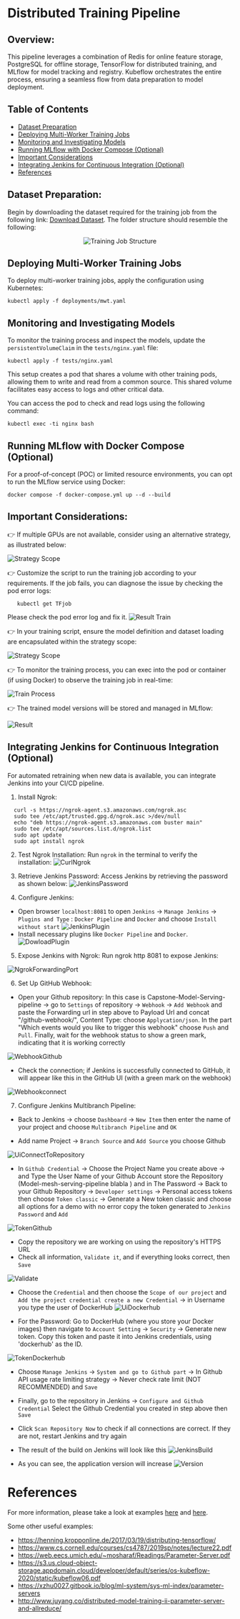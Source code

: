 # Distributed Training Pipeline

## Overview:
This pipeline leverages a combination of Redis for online feature storage, PostgreSQL for offline storage, TensorFlow for distributed training, and MLflow for model tracking and registry. Kubeflow orchestrates the entire process, ensuring a seamless flow from data preparation to model deployment.

## Table of Contents
  - [Dataset Preparation](#Dataset-Preparation)
  - [Deploying Multi-Worker Training Jobs](#deploy-multi-worker-training-jobs)
  - [Monitoring and Investigating Models](#investigate-the-models)
  - [Running MLflow with Docker Compose (Optional)](#run-docker-compose-instead-of-kubernetes-to-run-the-service-mlflow-optional)
  - [Important Considerations](#Important-Considerations)
  - [Integrating Jenkins for Continuous Integration (Optional)](#Integrating-Jenkins-for-Continuous-Integration-Optional)
  - [References](#references)

## Dataset Preparation:
Begin by downloading the dataset required for the training job from the following link: [Download Dataset](https://drive.google.com/drive/folders/12ncEAoWT_kwuPT8YRdFysqgS54XJwre7?usp=drive_link). The folder structure should resemble the following:

<div align="center">
  <img src="https://github.com/HungNguyenDev1511/Car-detection-serving-model/blob/refactor/images/structure_training.png" alt="Training Job Structure">
</div>

## Deploying Multi-Worker Training Jobs

To deploy multi-worker training jobs, apply the configuration using Kubernetes:

``` shell
kubectl apply -f deployments/mwt.yaml
```

## Monitoring and Investigating Models

To monitor the training process and inspect the models, update the `persistentVolumeClaim` in the `tests/nginx.yaml` file:

```shell
kubectl apply -f tests/nginx.yaml
```

This setup creates a pod that shares a volume with other training pods, allowing them to write and read from a common source. This shared volume facilitates easy access to logs and other critical data.

You can access the pod to check and read logs using the following command:

```shell
kubectl exec -ti nginx bash
```

## Running MLflow with Docker Compose (Optional)
For a proof-of-concept (POC) or limited resource environments, you can opt to run the MLflow service using Docker:

```shell
docker compose -f docker-compose.yml up --d --build
```

## Important Considerations:
👉 If multiple GPUs are not available, consider using an alternative strategy, as illustrated below:

![Strategy Scope](https://github.com/HungNguyenDev1511/Car-detection-serving-model/blob/refactor/images/strategy.png)

👉 Customize the script to run the training job according to your requirements. If the job fails, you can diagnose the issue by checking the pod error logs:

 ```shell
    kubectl get TFjob
 ```

 Please check the pod error log and fix it.
![Result Train ](https://github.com/HungNguyenDev1511/Car-detection-serving-model/blob/refactor/images/result_train_pod.png) 

👉 In your training script, ensure the model definition and dataset loading are encapsulated within the strategy scope:

![Strategy Scope](https://github.com/HungNguyenDev1511/Car-detection-serving-model/blob/refactor/images/strategy_scope.png)

👉 To monitor the training process, you can exec into the pod or container (if using Docker) to observe the training job in real-time:

![Train Process](https://github.com/HungNguyenDev1511/Car-detection-serving-model/blob/refactor/images/train_process.png)

👉 The trained model versions will be stored and managed in MLflow:

![Result](https://github.com/HungNguyenDev1511/Car-detection-serving-model/blob/refactor/images/mlflow%20_modelregistry.png)


## Integrating Jenkins for Continuous Integration (Optional)

For automated retraining when new data is available, you can integrate Jenkins into your CI/CD pipeline.
1. Install Ngrok: 
  ```shell
    curl -s https://ngrok-agent.s3.amazonaws.com/ngrok.asc 
    sudo tee /etc/apt/trusted.gpg.d/ngrok.asc >/dev/null
    echo "deb https://ngrok-agent.s3.amazonaws.com buster main" 
    sudo tee /etc/apt/sources.list.d/ngrok.list 
    sudo apt update  
    sudo apt install ngrok
  ```

  
2. Test Ngrok Installation: Run `ngrok` in the terminal to verify the installation:
![CurlNgrok](https://github.com/HungNguyenDev1511/Car-detection-serving-model/blob/refactor/images/ngrok.png)

3. Retrieve Jenkins Password: Access Jenkins by retrieving the password as shown below:
![JenkinsPassword](https://github.com/HungNguyenDev1511/Car-detection-serving-model/blob/refactor/images/password_jenkins.png)

4. Configure Jenkins:
- Open browser `localhost:8081` to open `Jenkins` -> `Manage Jenkins` -> `Plugins and Type` : `Docker Pipeline` and `Docker` and choose `Install without start` 
  ![JenkinsPlugin](https://github.com/HungNguyenDev1511/Car-detection-serving-model/blob/refactor/images/instal_docker_jenkins.png)
- Install necessary plugins like `Docker Pipeline` and `Docker`.
  ![DowloadPlugin](https://github.com/HungNguyenDev1511/Car-detection-serving-model/blob/refactor/images/install_docker_success.png)

5. Expose Jenkins with Ngrok: Run ngrok http 8081 to expose Jenkins:

![NgrokForwardingPort](https://github.com/HungNguyenDev1511/Car-detection-serving-model/blob/refactor/images/ngrok_forwarding.png)

6. Set Up GitHub Webhook:

- Open your Github repository: In this case is Capstone-Model-Serving-pipeline -> go to `Settings` of repository -> `Webhook` -> `Add Webhook` and paste the Forwarding url in step above to Payload Url and concat "/github-webhook/", Content Type: choose `Applycation/json`. In the part "Which events would you like to trigger this webhook" choose `Push` and `Pull`. Finally, wait for the webhook status to show a green mark, indicating that it is working correctly

![WebhookGithub](https://github.com/HungNguyenDev1511/Car-detection-serving-model/blob/refactor/images/webhook_github.png)

- Check the connection; if Jenkins is successfully connected to GitHub, it will appear like this in the GitHub UI (with a green mark on the webhook)

![Webhookconnect](https://github.com/HungNguyenDev1511/Car-detection-serving-model/blob/refactor/images/result_connect_jenkins_github.png)

7. Configure Jenkins Multibranch Pipeline:

- Back to Jenkins -> choose `Dashboard` -> `New Item` then enter the name of your project and choose `Multibranch Pipeline` and `OK`

- Add name Project -> `Branch Source` and `Add Source` you choose Github 

![UiConnectToRepository](https://github.com/HungNguyenDev1511/Car-detection-serving-model/blob/refactor/images/add_credential.png)

- In `Github Credential` -> Choose the Project Name you create above -> and Type the User Name of your Github Account store the Repository (Model-mesh-serving-pipeline blabla ) and in The Password -> Back to your Github Repository -> `Developer settings` -> Personal access tokens then choose `Token classic` -> Generate a New token classic and choose all options for a demo with no error copy the token generated to `Jenkins Password` and `Add`

![TokenGithub](https://github.com/HungNguyenDev1511/Car-detection-serving-model/blob/refactor/images/github_tokens.png)

- Copy the repository we are working on using the repository's HTTPS URL
- Check all information, `Validate it`, and if everything looks correct, then `Save`

![Validate](https://github.com/HungNguyenDev1511/Car-detection-serving-model/blob/refactor/images/validate_connect_repo.png)

- Choose the `Credential` and then choose the `Scope of our project` and `Add the project credential create a new Credential` -> in Username you type the user of DockerHub
![UiDockerhub](https://github.com/HungNguyenDev1511/Car-detection-serving-model/blob/refactor/images/add_credential_dockerhub.png)


- For the Password: Go to DockerHub (where you store your Docker images) then navigate to `Account Setting` -> `Security` -> Generate new token. Copy this token and paste it into Jenkins credentials, using 'dockerhub' as the ID. 

![TokenDockerhub](https://github.com/HungNguyenDev1511/Car-detection-serving-model/blob/refactor/images/generate_token_docker_hub.png)

- Choose `Manage Jenkins` -> `System and go to Github part` -> In Github API usage rate limiting strategy -> Never check rate limit (NOT RECOMMENDED) and `Save` 
- Finally, go to the repository in Jenkins -> `Configure and Github Credential` Select the Github Credential you created in step above then `Save` 
- Click `Scan Repository Now` to check if all connections are correct. If they are not, restart Jenkins and try again

- The result of the build on Jenkins will look like this
![JenkinsBuild](https://github.com/HungNguyenDev1511/Car-detection-serving-model/blob/refactor/images/ui_build_jenkins.png)

- As you can see, the application version will increase
![Version](https://github.com/HungNguyenDev1511/Car-detection-serving-model/blob/refactor/images/result_push_dockerhub.png)

# References

For more information, please take a look at examples [here](https://github.com/kubeflow/training-operator/tree/master/examples) and [here](https://github.com/kubeflow/examples/tree/master/github_issue_summarization).

Some other useful examples:
- https://henning.kropponline.de/2017/03/19/distributing-tensorflow/
- https://www.cs.cornell.edu/courses/cs4787/2019sp/notes/lecture22.pdf
- https://web.eecs.umich.edu/~mosharaf/Readings/Parameter-Server.pdf
- https://s3.us.cloud-object-storage.appdomain.cloud/developer/default/series/os-kubeflow-2020/static/kubeflow06.pdf
- https://xzhu0027.gitbook.io/blog/ml-system/sys-ml-index/parameter-servers
- http://www.juyang.co/distributed-model-training-ii-parameter-server-and-allreduce/
